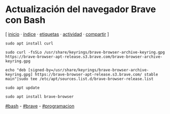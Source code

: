 # Actualización del navegador Brave con Bash
[ [inicio](https://github.com/jucardus/jucardus.github.io/blob/main/index.md) · [índice](https://github.com/jucardus/jucardus.github.io/blob/main/indice.md) · [etiquetas](https://github.com/jucardus/jucardus.github.io/blob/main/etiquetas.md) · [actividad](https://github.com/jucardus/jucardus.github.io/blob/main/actividad.md) · [compartir](https://x.com/intent/tweet?text=Actualizaci%C3%B3n+del+navegador+Brave+con+Bash+%E2%80%94+Bash%2C+Programaci%C3%B3n%2C+Brave%0A%0A%E2%86%92+https%3A%2F%2Fgithub.com%2Fjucardus%2Fjucardus.github.io%2Fblob%2Fmain%2Fa%2Fc%2Ft%2Factualizacion-del-navegador-brave-con-bash.md%0A%0A%23bash_jucardus+-+%23brave_jucardus+-+%23programacion_jucardus) ]

```
sudo apt install curl

sudo curl -fsSLo /usr/share/keyrings/brave-browser-archive-keyring.gpg https://brave-browser-apt-release.s3.brave.com/brave-browser-archive-keyring.gpg

echo "deb [signed-by=/usr/share/keyrings/brave-browser-archive-keyring.gpg] https://brave-browser-apt-release.s3.brave.com/ stable main"|sudo tee /etc/apt/sources.list.d/brave-browser-release.list

sudo apt update

sudo apt install brave-browser
```

[#bash](https://github.com/jucardus/jucardus.github.io/blob/main/b/a/bash.md) - [#brave](https://github.com/jucardus/jucardus.github.io/blob/main/b/r/brave.md) - [#programacion](https://github.com/jucardus/jucardus.github.io/blob/main/p/r/programacion.md)